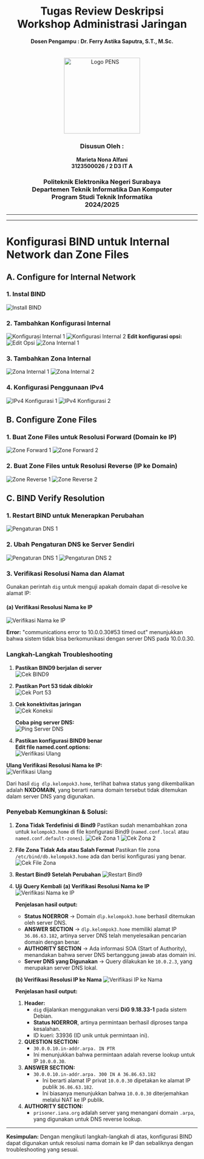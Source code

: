 <div align="center">
    <h1 style="text-align: center;font-weight: bold">Tugas Review Deskripsi<br>Workshop Administrasi Jaringan</h1>
    <h4 style="text-align: center;">Dosen Pengampu : Dr. Ferry Astika Saputra, S.T., M.Sc.</h4>
</div>
<br />
<div align="center">
   <img src="Assets/Logo_PENS.png" alt="Logo PENS" width="200">
    <h3 style="text-align: center;">Disusun Oleh : </h3>
    <p style="text-align: center;">
        <strong>Marieta Nona Alfani</strong><br>
        <strong>3123500026 / 2 D3 IT A</strong><br>
    </p>

<h3>Politeknik Elektronika Negeri Surabaya<br>Departemen Teknik
Informatika Dan Komputer<br>Program Studi Teknik Informatika<br>2024/2025</h3>
    <hr>
    <hr>
</div>

# Konfigurasi BIND untuk Internal Network dan Zone Files

## A. Configure for Internal Network

### 1. Instal BIND
![Install BIND](Assets/1.png)

### 2. Tambahkan Konfigurasi Internal
![Konfigurasi Internal 1](Assets/2.png)
![Konfigurasi Internal 2](Assets/3.png)
**Edit konfigurasi opsi:**
![Edit Opsi](Assets/4.png)
![Zona Internal 1](Assets/5.png)

### 3. Tambahkan Zona Internal
![Zona Internal 1](Assets/6.png)
![Zona Internal 2](Assets/7.png)

### 4. Konfigurasi Penggunaan IPv4
![IPv4 Konfigurasi 1](Assets/8.png)
![IPv4 Konfigurasi 2](Assets/9.png)

## B. Configure Zone Files

### 1. Buat Zone Files untuk Resolusi Forward (Domain ke IP)
![Zone Forward 1](Assets/10.png)
![Zone Forward 2](Assets/11.png)

### 2. Buat Zone Files untuk Resolusi Reverse (IP ke Domain)
![Zone Reverse 1](Assets/12.png)
![Zone Reverse 2](Assets/13.png)

## C. BIND Verify Resolution

### 1. Restart BIND untuk Menerapkan Perubahan
![Pengaturan DNS 1](Assets/14.png)

### 2. Ubah Pengaturan DNS ke Server Sendiri
![Pengaturan DNS 1](Assets/15.png)
![Pengaturan DNS 2](Assets/16.png)

### 3. Verifikasi Resolusi Nama dan Alamat
Gunakan perintah `dig` untuk menguji apakah domain dapat di-resolve ke alamat IP:

#### (a) Verifikasi Resolusi Nama ke IP
![Verifikasi Nama ke IP](Assets/17.png)

**Error:** "communications error to 10.0.0.30#53 timed out" menunjukkan bahwa sistem tidak bisa berkomunikasi dengan server DNS pada 10.0.0.30.

### Langkah-Langkah Troubleshooting
1. **Pastikan BIND9 berjalan di server**  
   ![Cek BIND9](Assets/18.png)

2. **Pastikan Port 53 tidak diblokir**  
   ![Cek Port 53](Assets/19.png)

3. **Cek konektivitas jaringan**  
   ![Cek Koneksi](Assets/20.png)
   
   **Coba ping server DNS:**  
   ![Ping Server DNS](Assets/21.png)

4. **Pastikan konfigurasi BIND9 benar**  
   **Edit file named.conf.options:**  
   ![Verifikasi Ulang](Assets/22.png)

**Ulang Verifikasi Resolusi Nama ke IP:**  
![Verifikasi Ulang](Assets/23.png)

Dari hasil `dig dlp.kelompok3.home`, terlihat bahwa status yang dikembalikan adalah **NXDOMAIN**, yang berarti nama domain tersebut tidak ditemukan dalam server DNS yang digunakan.

### Penyebab Kemungkinan & Solusi:
1. **Zona Tidak Terdefinisi di Bind9**
   Pastikan sudah menambahkan zona untuk `kelompok3.home` di file konfigurasi Bind9 (`named.conf.local` atau `named.conf.default-zones`).
   ![Cek Zona 1](Assets/24.png)
   ![Cek Zona 2](Assets/25.png)

2. **File Zona Tidak Ada atau Salah Format**
   Pastikan file zona `/etc/bind/db.kelompok3.home` ada dan berisi konfigurasi yang benar.
   ![Cek File Zona](Assets/26.png)

3. **Restart Bind9 Setelah Perubahan**
   ![Restart Bind9](Assets/27.png)

4. **Uji Query Kembali**
   **(a) Verifikasi Resolusi Nama ke IP**  
   ![Verifikasi Nama ke IP](Assets/28.png)

   **Penjelasan hasil output:**
   - **Status NOERROR** → Domain `dlp.kelompok3.home` berhasil ditemukan oleh server DNS.
   - **ANSWER SECTION** → `dlp.kelompok3.home` memiliki alamat IP `36.86.63.182`, artinya server DNS telah menyelesaikan pencarian domain dengan benar.
   - **AUTHORITY SECTION** → Ada informasi SOA (Start of Authority), menandakan bahwa server DNS bertanggung jawab atas domain ini.
   - **Server DNS yang Digunakan** → Query dilakukan ke `10.0.2.3`, yang merupakan server DNS lokal.

   **(b) Verifikasi Resolusi IP ke Nama**
   ![Verifikasi IP ke Nama](Assets/29.png)

   **Penjelasan hasil output:**
   1. **Header:**
      - `dig` dijalankan menggunakan versi **DiG 9.18.33-1** pada sistem Debian.
      - **Status NOERROR**, artinya permintaan berhasil diproses tanpa kesalahan.
      - ID kueri: 33936 (ID unik untuk permintaan ini).
   2. **QUESTION SECTION:**
      - `30.0.0.10.in-addr.arpa. IN PTR`
      - Ini menunjukkan bahwa permintaan adalah reverse lookup untuk IP `10.0.0.30`.
   3. **ANSWER SECTION:**
      - `30.0.0.10.in-addr.arpa. 300 IN A 36.86.63.182`
        - Ini berarti alamat IP privat `10.0.0.30` dipetakan ke alamat IP publik `36.86.63.182`.
        - Ini biasanya menunjukkan bahwa `10.0.0.30` diterjemahkan melalui NAT ke IP publik.
   4. **AUTHORITY SECTION:**
      - `prisoner.iana.org` adalah server yang menangani domain `.arpa`, yang digunakan untuk DNS reverse lookup.

---

**Kesimpulan:** Dengan mengikuti langkah-langkah di atas, konfigurasi BIND dapat digunakan untuk resolusi nama domain ke IP dan sebaliknya dengan troubleshooting yang sesuai.
